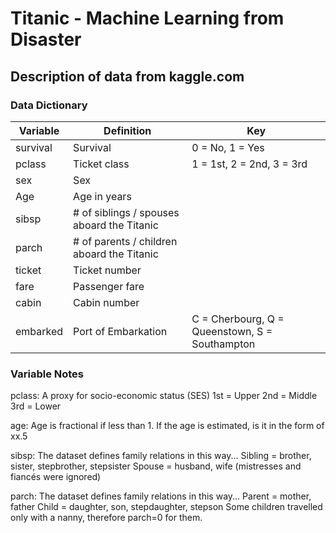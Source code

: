# Titanic - Machine Learning from Disaster

## Description of data from kaggle.com
### Data Dictionary
| Variable | Definition	| Key |
| -------- | ---------- | --- |
| survival | Survival | 0 = No, 1 = Yes |
| pclass | Ticket class	| 1 = 1st, 2 = 2nd, 3 = 3rd |
| sex | Sex ||	
| Age | Age in years ||
| sibsp	| # of siblings / spouses aboard the Titanic ||
| parch	| # of parents / children aboard the Titanic ||
| ticket | Ticket number ||
| fare	| Passenger fare ||
| cabin	| Cabin number ||
| embarked | Port of Embarkation | C = Cherbourg, Q = Queenstown, S = Southampton |
### Variable Notes
pclass: A proxy for socio-economic status (SES)
1st = Upper
2nd = Middle
3rd = Lower

age: Age is fractional if less than 1. If the age is estimated, is it in the form of xx.5

sibsp: The dataset defines family relations in this way...
Sibling = brother, sister, stepbrother, stepsister
Spouse = husband, wife (mistresses and fiancés were ignored)

parch: The dataset defines family relations in this way...
Parent = mother, father
Child = daughter, son, stepdaughter, stepson
Some children travelled only with a nanny, therefore parch=0 for them.